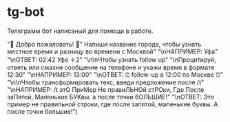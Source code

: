 # tg-bot
Телеграмм бот написаный для помощи в работе. 

"🤗 Добро пожаловать! 🤗"
Напиши название города, чтобы узнать местное время и разницу во времени с Москвой"
        "\nНАПРИМЕР: Уфа"
        "\nОТВЕТ: 02:42 Уфа ＋2"
        "\n\nЧтобы узнать follow up"
        "\nПроцитируй, ответь или смахни сообщение на телефоне и укажи время в формате 12:30"
        "\nНАПРИМЕР: 13:00"
        "\nОТВЕТ: ⏰ follow-up в 12:00 по Москве ⏰"
        "\n\nЧтобы трансформировать текс, введи предложение после /t"
        "\nНАПРИМЕР: /t этО ПриМер Не правиЛЬНОй стРОки, Где После заПятой, Маленькие БУКвы. а после точки бОЛЬШИЕ!"
        "\nОТВЕТ: Это пример не правильной строки, где после запятой, маленькие буквы. А после точки большие!")
